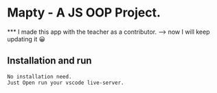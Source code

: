 # Mapty - A JS OOP Project.

*** I made this app with the teacher as a contributor.
--> now I will keep updating it 😀

## Installation and run
    No installation need.
    Just Open run your vscode live-server.